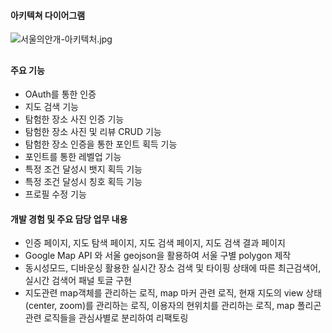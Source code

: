 #### 아키텍쳐 다이어그램

![서울의안개-아키텍처.jpg](https://tripsketchbucket.s3.ap-northeast-2.amazonaws.com/%E1%84%89%E1%85%A5%E1%84%8B%E1%85%AE%E1%86%AF%E1%84%8B%E1%85%B4%E1%84%8B%E1%85%A1%E1%86%AB%E1%84%80%E1%85%A2+%E1%84%8B%E1%85%A1%E1%84%8F%E1%85%B5%E1%84%90%E1%85%A6%E1%86%A8%E1%84%8E%E1%85%A7.pnghttps://tripsketchbucket.s3.ap-northeast-2.amazonaws.com/%E1%84%89%E1%85%A5%E1%84%8B%E1%85%AE%E1%86%AF%E1%84%8B%E1%85%B4%E1%84%8B%E1%85%A1%E1%86%AB%E1%84%80%E1%85%A2+%E1%84%8B%E1%85%A1%E1%84%8F%E1%85%B5%E1%84%90%E1%85%A6%E1%86%A8%E1%84%8E%E1%85%A7.png)

##

#### 주요 기능

- OAuth를 통한 인증
- 지도 검색 기능
- 탐험한 장소 사진 인증 기능
- 탐험한 장소 사진 및 리뷰 CRUD 기능
- 탐험한 장소 인증을 통한 포인트 획득 기능
- 포인트를 통한 레벨업 기능
- 특정 조건 달성시 뱃지 획득 기능
- 특정 조건 달성시 칭호 획득 기능
- 프로필 수정 기능

#### 개발 경험 및 주요 담당 업무 내용

- 인증 페이지, 지도 탐색 페이지, 지도 검색 페이지, 지도 검색 결과 페이지
- Google Map API 와 서울 geojson을 활용하여 서울 구별 polygon 제작
- 동시성모드, 디바운싱 활용한 실시간 장소 검색 및 타이핑 상태에 따른 최근검색어, 실시간 검색어 패널 토글 구현
- 지도관련 map객체를 관리하는 로직, map 마커 관련 로직, 현재 지도의 view 상태(center, zoom)를 관리하는 로직, 이용자의 현위치를 관리하는 로직, map 폴리곤 관련 로직들을 관심사별로 분리하여 리팩토링
